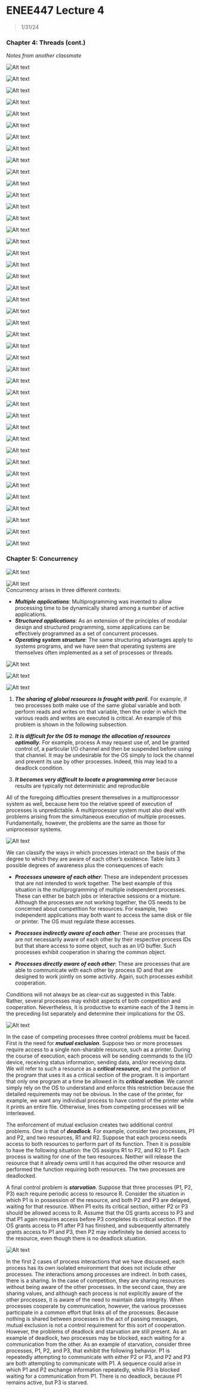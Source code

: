 # ENEE447 Lecture 4  

> 1/31/24

### Chapter 4: Threads (cont.)  

*Notes from another classmate*

![Alt text](img/Lecture04/image.png)  

![Alt text](img/Lecture04/image-1.png)  

![Alt text](img/Lecture04/image-2.png)  

![Alt text](img/Lecture04/image-3.png)  

![Alt text](img/Lecture04/image-4.png)  

![Alt text](img/Lecture04/image-5.png)  

![Alt text](img/Lecture04/image-6.png)  

![Alt text](img/Lecture04/image-7.png)  

![Alt text](img/Lecture04/image-8.png)  

![Alt text](img/Lecture04/image-9.png)  

![Alt text](img/Lecture04/image-10.png)  

![Alt text](img/Lecture04/image-11.png)  

![Alt text](img/Lecture04/image-12.png)  

![Alt text](img/Lecture04/image-13.png)  

![Alt text](img/Lecture04/image-14.png)  

![Alt text](img/Lecture04/image-15.png)  

![Alt text](img/Lecture04/image-16.png)  

![Alt text](img/Lecture04/image-17.png)  

![Alt text](img/Lecture04/image-18.png)  

![Alt text](img/Lecture04/image-19.png)  

![Alt text](img/Lecture04/image-20.png)  

![Alt text](img/Lecture04/image-21.png)  

![Alt text](img/Lecture04/image-22.png)  

![Alt text](img/Lecture04/image-23.png)  

![Alt text](img/Lecture04/image-24.png)  

![Alt text](img/Lecture04/image-25.png)  

![Alt text](img/Lecture04/image-26.png)  

![Alt text](img/Lecture04/image-27.png)  

![Alt text](img/Lecture04/image-28.png)  

![Alt text](img/Lecture04/image-29.png)  

![Alt text](img/Lecture04/image-30.png)  

![Alt text](img/Lecture04/image-31.png)  

![Alt text](img/Lecture04/image-32.png)  

![Alt text](img/Lecture04/image-33.png)  

![Alt text](img/Lecture04/image-34.png)  

![Alt text](img/Lecture04/image-35.png)  

![Alt text](img/Lecture04/image-36.png)  

![Alt text](img/Lecture04/image-37.png)  

![Alt text](img/Lecture04/image-38.png)  

![Alt text](img/Lecture04/image-39.png)  

![Alt text](img/Lecture04/image-40.png)  

![Alt text](img/Lecture04/image-41.png)  

### Chapter 5: Concurrency  

![Alt text](img/Lecture04/image-42.png)  

![Alt text](img/Lecture04/image-43.png)  
Concurrency arises in three different contexts:
* ***Multiple applications***: Multiprogramming was invented to allow processing time to be dynamically shared among a number of active applications.
* ***Structured applications***: As an extension of the principles of modular design and structured programming, some applications can be effectively programmed as a set of concurrent processes.
* ***Operating system structure***: The same structuring advantages apply to systems programs, and we have seen that operating systems are themselves often implemented as a set of processes or threads.


![Alt text](img/Lecture04/image-44.png)  

![Alt text](img/Lecture04/image-45.png)  

![Alt text](img/Lecture04/image-46.png)  

1. ***The sharing of global resources is fraught with peril.*** For example, if two processes both make use of the same global variable and both perform reads and writes on that variable, then the order in which the various reads and writes are executed is critical. An example of this problem is shown in the following subsection.

2. ***It is difficult for the OS to manage the allocation of resources optimally.*** For example, process A may request use of, and be granted control of, a particular I/O channel and then be suspended before using that channel. It may be undesirable for the OS simply to lock the channel and prevent its use by other processes. Indeed, this may lead to a deadlock condition.

3. ***It becomes very difficult to locate a programming error*** because results are typically not deterministic and reproducible 

All of the foregoing difficulties present themselves in a multiprocessor system as well, because here too the relative speed of execution of processes is unpredictable. A multiprocessor system must also deal with problems arising from the simultaneous execution of multiple processes. Fundamentally, however, the problems are the same as those for uniprocessor systems.

![Alt text](img/Lecture04/image-47.png)  

We can classify the ways in which processes interact on the basis of the degree to which they are aware of each other’s existence.
Table lists 3 possible degrees of awareness plus the consequences of each:

* ***Processes unaware of each other***: These are independent processes that are not intended to work together. The best example of this situation is the multiprogramming of multiple independent processes. These can either be batch jobs or interactive sessions or a mixture. Although the processes are not working together, the OS needs to be concerned about competition for resources. For example, two independent applications may both want to access the same disk or file or printer. The OS must regulate these accesses.

* ***Processes indirectly aware of each other***: These are processes that are not necessarily aware of each other by their respective process IDs but that share access to some object, such as an I/O buffer. Such processes exhibit cooperation in sharing the common object.

* ***Processes directly aware of each other***: These are processes that are able to communicate with each other by process ID and that are designed to work jointly on some activity. Again, such processes exhibit cooperation. 

Conditions will not always be as clear-cut as suggested in this Table. Rather, several processes may exhibit aspects of both competition and cooperation. Nevertheless, it is productive to examine each of the 3 items in the preceding list separately and determine their implications for the OS.


![Alt text](img/Lecture04/image-48.png)  

In the case of competing processes three control problems must be faced. First is the need for ***mutual exclusion***. Suppose two or more processes require access to a single non-sharable resource, such as a printer. During the course of execution, each process will be sending commands to the I/O device, receiving status information, sending data, and/or receiving data. We will refer to such a resource as a ***critical resource***, and the portion of the program that uses it as a critical section of the program. It is important that only one program at a time be allowed in its ***critical section***. We cannot simply rely on the OS to understand and enforce this restriction because the detailed requirements may not be obvious. In the case of the printer, for example, we want any individual process to have control of the printer while it prints an entire file. Otherwise, lines from competing processes will be interleaved.

The enforcement of mutual exclusion creates two additional control problems. One is that of ***deadlock***. For example, consider two processes, P1 and P2, and two resources, R1 and R2. Suppose that each process needs access to both resources to perform part of its function. Then it is possible to have the following situation: the OS assigns R1 to P2, and R2 to P1. Each process is waiting for one of the two resources. Neither will release the resource that it already owns until it has acquired the other resource and performed the function requiring both resources. The two processes are deadlocked.

A final control problem is ***starvation***. Suppose that three processes (P1, P2, P3) each require periodic access to resource R. Consider the situation in which P1 is in possession of the resource, and both P2 and P3 are delayed, waiting for that resource. When P1 exits its critical section, either P2 or P3 should be allowed access to R. Assume that the OS grants access to P3 and that P1 again requires access before P3 completes its critical section. If the OS grants access to P1 after P3 has finished, and subsequently alternately grants access to P1 and P3, then P2 may indefinitely be denied access to the resource, even though there is no deadlock situation. 


![Alt text](img/Lecture04/image-49.png)  

In the first 2 cases of process interactions that we have discussed, each process has its own isolated environment that does not include other processes. The interactions among processes are indirect. In both cases, there is a sharing. In the case of competition, they are sharing resources without being aware of the other processes. In the second case, they are sharing values, and although each process is not explicitly aware of the other processes, it is aware of the need to maintain data integrity. When processes cooperate by communication, however, the various processes participate in a common effort that links all of the processes. Because nothing is shared between processes in the act of passing messages, mutual exclusion is not a control requirement for this sort of cooperation. However, the problems of deadlock and starvation are still present. As an example of deadlock, two processes may be blocked, each waiting for a communication from the other. As an example of starvation, consider three processes, P1, P2, and P3, that exhibit the
following behavior. P1 is repeatedly attempting to communicate with either P2 or P3, and P2 and P3 are both attempting to communicate with P1. A sequence could arise in which P1 and P2 exchange information repeatedly, while P3 is blocked waiting for a communication from P1. There is no deadlock, because P1 remains active, but P3 is starved.  
